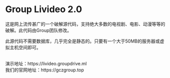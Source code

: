 # Group Livideo 2.0
<p>这是网上流传甚广的一个破解源代码，支持绝大多数的电视剧、电影、动漫等等的破解。此代码由Group团队修改。</p>
<p>此源代码不需要数据库，几乎完全是静态的。只要有一个大于50MB的服务器或虚拟主机空间即可。</p>
<p><br>演示地址：https://livideo.groupdrive.ml
<br>我们的官网地址：https://gczgroup.top</p>
